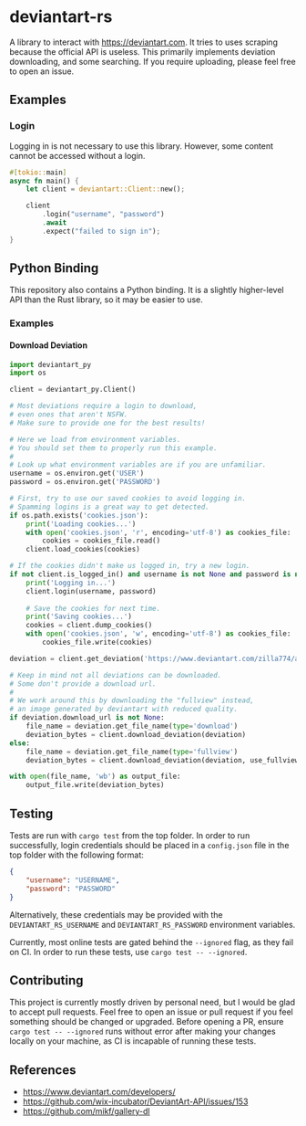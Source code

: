 # deviantart-rs
A library to interact with https://deviantart.com.
It tries to uses scraping because the official API is useless.
This primarily implements deviation downloading, and some searching.
If you require uploading, please feel free to open an issue.

## Examples

### Login
Logging in is not necessary to use this library. 
However, some content cannot be accessed without a login.
```rust
#[tokio::main]
async fn main() {
    let client = deviantart::Client::new();

    client
        .login("username", "password")
        .await
        .expect("failed to sign in");
}
```

## Python Binding
This repository also contains a Python binding.
It is a slightly higher-level API than the Rust library,
so it may be easier to use.

### Examples

#### Download Deviation
```python
import deviantart_py
import os

client = deviantart_py.Client()

# Most deviations require a login to download,
# even ones that aren't NSFW.
# Make sure to provide one for the best results!

# Here we load from environment variables.
# You should set them to properly run this example.
#
# Look up what environment variables are if you are unfamiliar.
username = os.environ.get('USER')
password = os.environ.get('PASSWORD')

# First, try to use our saved cookies to avoid logging in.
# Spamming logins is a great way to get detected.
if os.path.exists('cookies.json'):
    print('Loading cookies...')
    with open('cookies.json', 'r', encoding='utf-8') as cookies_file:
        cookies = cookies_file.read()
    client.load_cookies(cookies)

# If the cookies didn't make us logged in, try a new login.
if not client.is_logged_in() and username is not None and password is not None:
    print('Logging in...')
    client.login(username, password)
    
    # Save the cookies for next time.
    print('Saving cookies...')
    cookies = client.dump_cookies()
    with open('cookies.json', 'w', encoding='utf-8') as cookies_file:
        cookies_file.write(cookies)

deviation = client.get_deviation('https://www.deviantart.com/zilla774/art/chaos-gerbil-RAWR-119577071')

# Keep in mind not all deviations can be downloaded.
# Some don't provide a download url.
#
# We work around this by downloading the "fullview" instead,
# an image generated by deviantart with reduced quality.
if deviation.download_url is not None:
    file_name = deviation.get_file_name(type='download')
    deviation_bytes = client.download_deviation(deviation)
else:
    file_name = deviation.get_file_name(type='fullview')
    deviation_bytes = client.download_deviation(deviation, use_fullview=True)

with open(file_name, 'wb') as output_file:
    output_file.write(deviation_bytes)
```

## Testing
Tests are run with `cargo test` from the top folder. 
In order to run successfully, login credentials should be placed in a `config.json` file in the top folder with the following format:
```json
{
    "username": "USERNAME",
    "password": "PASSWORD"
}
```
Alternatively, these credentials may be provided with the `DEVIANTART_RS_USERNAME` and `DEVIANTART_RS_PASSWORD` environment variables.

Currently, most online tests are gated behind the `--ignored` flag, as they fail on CI. 
In order to run these tests, use `cargo test -- --ignored`.

## Contributing
This project is currently mostly driven by personal need, but I would be glad to accept pull requests.
Feel free to open an issue or pull request if you feel something should be changed or upgraded.
Before opening a PR, ensure `cargo test -- --ignored` runs without error after making your changes locally on your machine,
as CI is incapable of running these tests.

## References
 * https://www.deviantart.com/developers/
 * https://github.com/wix-incubator/DeviantArt-API/issues/153
 * https://github.com/mikf/gallery-dl